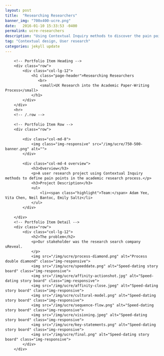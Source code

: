 ```yaml
---
layout: post
title:  "Researching Researchers"
banner_img: "700x400-ucre.png"
date:   2016-01-10 15:33:53 -0400
permalink: ucre-researchers
description: "Using Contextual Inquiry methods to discover the pain points of the academic paper-writing process"
tag: "Contextual design, User research"
categories: jekyll update
---
```


<div class="container post">

        <!-- Portfolio Item Heading -->
        <div class="row">
            <div class="col-lg-12">
                <h1 class="page-header">Researching Researchers
                   <br>
                    <small>UX Research into the Academic Paper-Writing Process</small>
                </h1>
            </div>
        </div>
        <hr>
        <!-- /.row -->

        <!-- Portfolio Item Row -->
        <div class="row">

            <div class="col-md-8">
                <img class="img-responsive" src="/img/ucre/750-500-banner.png" alt="">
            </div>

            <div class="col-md-4 overview">
                <h3>Overview</h3>
                <p>A user research project using Contextual Inquiry methods to define pain points in the academic research process.</p>
                <h3>Project Description</h3>
                <ul>
                    <li><span class="highlight">Team:</span> Adam Yee, Vita Chen, Neil Bantoc, Emily Saltz</li>
                </ul>
            </div>

        </div>
        <!-- Portfolio Item Detail -->
        <div class="row">    
            <div class="col-lg-12">
                <h2>The problem</h2>
                <p>Our stakeholder was the research search company uReveal.  
                </p>
                <img src="/img/ucre/process-diamond.png" alt="Process double diamond" class="img-responsive">
                <img src="/img/ucre/speeddate.png" alt="Speed-dating story board" class="img-responsive">
                <img src="/img/ucre/affinity-actionshot.jpg" alt="Speed-dating story board" class="img-responsive">
                <img src="/img/ucre/affinity-close.jpeg" alt="Speed-dating story board" class="img-responsive">
                <img src="/img/ucre/cultural-model.png" alt="Speed-dating story board" class="img-responsive">
                <img src="/img/ucre/sequence-flow.png" alt="Speed-dating story board" class="img-responsive">
                <img src="/img/ucre/visioning.jpeg" alt="Speed-dating story board" class="img-responsive">
                <img src="/img/ucre/key-statements.png" alt="Speed-dating story board" class="img-responsive">
                <img src="/img/ucre/final.png" alt="Speed-dating story board" class="img-responsive">
            </div>
        </div>